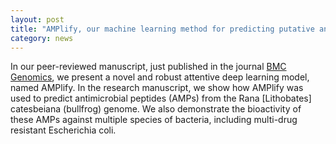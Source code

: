 ```yaml
---  
layout: post  
title: "AMPlify, our machine learning method for predicting putative antimicrobial peptides is published"
category: news  
---  
```


In our peer-reviewed manuscript, just published in the journal [BMC Genomics](https://doi.org/10.1186/s12864-022-08310-4), we present a novel and robust attentive deep learning model, named AMPlify. In the research manuscript, we show how AMPlify was used to predict antimicrobial peptides (AMPs) from the Rana [Lithobates] catesbeiana (bullfrog) genome. We also demonstrate the bioactivity of these AMPs against multiple species of bacteria, including multi-drug resistant Escherichia coli.
